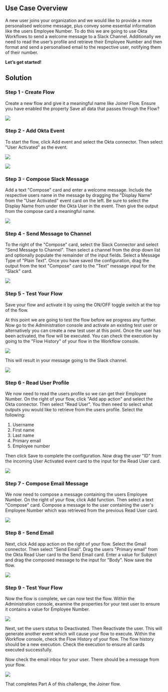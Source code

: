 ﻿## Use Case Overview

A new user joins your organization and we would like to provide a more personalised welcome message, plus convey some essential information like the users Employee Number. To do this we are going to use Okta Workflows to send a welcome message to a Slack Channel. Additionally we need to read the user’s profile and retrieve their Employee Number and then format and send a personalised email to the respective user, notifying them of their number.

**Let’s get started!**

## Solution

### Step 1 - Create Flow

Create a new flow and give it a meaningful name like Joiner Flow. Ensure you have enabled the property  Save all data that passes through the Flow?

![](https://github.com/iamse-blog/wic1-workshop/blob/main/images/003/image1.png?raw=true")

### Step 2 - Add Okta Event

To start the flow, click Add event and select the Okta connector. Then select "User Activated" as the event.

![](https://github.com/iamse-blog/wic1-workshop/blob/main/images/003/image2.png?raw=true")

![](https://github.com/iamse-blog/wic1-workshop/blob/main/images/003/image3.png?raw=true")

### Step 3 - Compose Slack Message

Add a text "Compose" card and enter a welcome message. Include the respective users name in the message by dragging the "Display Name" from the "User Activated" event card on the left. Be sure to select the Display Name from under the Okta User in the event. Then give the output from the compose card a meaningful name.

![](https://github.com/iamse-blog/wic1-workshop/blob/main/images/003/image4.png?raw=true")

### Step 4 - Send Message to Channel

To the right of the "Compose" card, select the Slack Connector and select "Send Message to Channel". Then select a channel from the drop down list and optionally populate the remainder of the input fields. Select a Message Type of "Plain Text". Once you have saved the configuration, drag the output from the text "Compose" card to the "Text" message input for the "Slack" card.

![](https://github.com/iamse-blog/wic1-workshop/blob/main/images/003/image5.png?raw=true")

### Step 5 - Test Your Flow
Save your flow and activate it by using the ON/OFF toggle switch at the top of the flow.

At this point we are going to test the flow before we progress any further. Now go to the Administration console and activate an existing test user or alternatively you can create a new test user at this point. Once the user has been activated, the flow will be executed. You can check the execution by going to the "Flow History" of your flow in the Workflow console.

![](https://github.com/iamse-blog/wic1-workshop/blob/main/images/003/image6.png?raw=true")

This will result in your message going to the Slack channel.

![](https://github.com/iamse-blog/wic1-workshop/blob/main/images/003/image7.png?raw=true")

### Step 6 - Read User Profile

We now need to read the users profile so we can get their Employee Number. On the right of your flow, click "Add app action" and select the Okta connector. Then select "Read User". You then need to select what outputs you would like to retrieve from the users profile. Select the following:

1.  Username
2.  First name
3.  Last name
4.  Primary email
5.  Employee number

Then click Save to complete the configuration. Now drag the user "ID" from the incoming User Activated event card to the input for the Read User card.

![](https://github.com/iamse-blog/wic1-workshop/blob/main/images/003/image8.png?raw=true")

### Step 7 - Compose Email Message

We now need to compose a message containing the users Employee Number. On the right of your flow, click Add function. Then select a text "Compose" card. Compose a message to the user containing the user's Employee Number which was retrieved from the previous Read User card.

![](https://github.com/iamse-blog/wic1-workshop/blob/main/images/003/image9.png?raw=true")

### Step 8 - Send Email
Next, click Add app action on the right of your flow. Select the Gmail connector. Then select "Send Email". Drag the users "Primary email" from the Okta Read User card to the Send Email card. Enter a value for Subject and drag the composed message to the input for "Body". Now save the flow.

![](https://github.com/iamse-blog/wic1-workshop/blob/main/images/003/image10.png?raw=true")

### Step 9 - Test Your Flow

Now the flow is complete, we can now test the flow. Within the Administration console, examine the properties for your test user to ensure it contains a value for Employee Number.

![](https://github.com/iamse-blog/wic1-workshop/blob/main/images/003/image11.png?raw=true")

Next, set the users status to Deactivated. Then Reactivate the user. This will generate another event which will cause your flow to execute. Within the Workflow console, check the Flow History of your flow. The flow history should be a new execution. Check the execution to ensure all cards executed successfully.

Now check the email inbox for your user. There should be a message from your flow.

![](https://github.com/iamse-blog/wic1-workshop/blob/main/images/003/image12.png?raw=true")

That completes Part A of this challenge, the Joiner flow.
